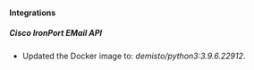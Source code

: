 #### Integrations
##### Cisco IronPort EMail API
- Updated the Docker image to: *demisto/python3:3.9.6.22912*.
